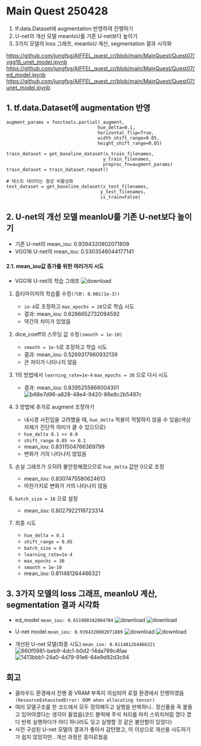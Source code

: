 # Main Quest 250428

1. tf.data.Dataset에 augmentation 반영하여 진행하기
2. U-net의 개선 모델 meanIoU를 기존 U-net보다 높이기
3. 3가지 모델의 loss 그래프, meanIoU 계산, segmentation 결과 시각화
   
https://github.com/jungfsg/AIFFEL_quest_cr/blob/main/MainQuest/Quest07/vgg16_unet_model.ipynb
https://github.com/jungfsg/AIFFEL_quest_cr/blob/main/MainQuest/Quest07/ed_model.ipynb
https://github.com/jungfsg/AIFFEL_quest_cr/blob/main/MainQuest/Quest07/unet_model.ipynb

## 1. tf.data.Dataset에 augmentation 반영

```
augment_params = functools.partial(_augment, 
                                  hue_delta=0.1,      
                                  horizontal_flip=True,
                                  width_shift_range=0.05,
                                  height_shift_range=0.05)

train_dataset = get_baseline_dataset(x_train_filenames,
                                    y_train_filenames,
                                    preproc_fn=augment_params)
train_dataset = train_dataset.repeat()

# 테스트 데이터는 증강 비활성화
test_dataset = get_baseline_dataset(x_test_filenames,
                                   y_test_filenames,
                                   is_train=False)
```
## 2. U-net의 개선 모델 meanIoU를 기존 U-net보다 높이기
- 기존 U-net의 mean_iou: 0.9394320902071809
- VGG16 U-net의 mean_iou: 0.5303546044177141

#### 2.1. mean_iou값 증가를 위한 여러가지 시도
- VGG16 U-net의 학습 그래프
  ![download](https://github.com/user-attachments/assets/cda1f777-7daf-4f1e-9d00-2ababd7eceba)

1. 옵티마이저의 학습률 수정```(기본: 0.001(1e-3))```
   - ```ie-4```로 조정하고 ```max_epochs = 20```으로 학습 시도
   - 결과: mean_iou: 0.6286652732094592
   - 약간의 차이가 있었음

2. dice_coeff의 스무딩 값 수정```(smooth = 1e-10)```
   - ```smooth = 1e-5```로 조정하고 학습 시도
   - 결과: mean_iou: 0.5269317960932139
   - 큰 차이가 나타나지 않음

3. 1의 방법에서 ```learning_rate=1e-4``` ```max_epochs = 30``` 으로 다시 시도
   - 결과: mean_iou: 0.8395255866004301
  ![b68e7d96-a828-48e4-9420-86e8c2b5497c](https://github.com/user-attachments/assets/ff7e498b-2af1-422d-aecf-c2363176b967)

4. 3 방법에 추가로 augment 조정하기
   - 내시경 사진임을 고려했을 때, ```hue_delta``` 적용이 적절하지 않을 수 있음(색상 자체가 진단적 의미가 클 수 있으므로)
   - ```hue_delta 0.1 >> 0.0```
   - ```shift_range 0.05 >> 0.1```
   - mean_iou: 0.8311504766369799
   - 변화가 거의 나타나지 않았음
  
5. 손실 그래프가 오히려 불안정해졌으므로 ```hue_delta``` 값만 0으로 조정
   - mean_iou: 0.8307475580624613
   - 마찬가지로 변화가 거의 나타나지 않음

6. ```batch_size = 16``` 으로 설정
   - mean_iou: 0.8027922119723314

7. 최종 시도
   - ```hue_delta = 0.1```
   - ```shift_range = 0.05```
   - ```batch_size = 8```
   - ```learning_rate=1e-4```
   - ```max_epochs = 30```
   - ```smooth = 1e-10```
   - mean_iou: 0.811481264466321


## 3. 3가지 모델의 loss 그래프, meanIoU 계산, segmentation 결과 시각화
- ed_model ```mean_iou: 0.651900342004704```
  ![download](https://github.com/user-attachments/assets/404dac09-c5c3-4ae3-89d6-4cff91d7693a)
  ![download](https://github.com/user-attachments/assets/2e7fcdb7-0475-4fc0-9832-d0b5ef8190de)

- U-net model ```mean_iou: 0.9394320902071809```
  ![download](https://github.com/user-attachments/assets/c61b4ffa-36ed-43a9-81e9-16d2e1dc1126)
  ![download](https://github.com/user-attachments/assets/8e72734b-280b-40f4-8508-3b2fb22bee18)

- 개선된 U-net 모델(최종 시도) ```mean_iou: 0.811481264466321 ```
![660f5981-beb9-4dc1-b0d2-14da799c4fae](https://github.com/user-attachments/assets/1472d07b-01b7-44ad-881d-e14b0d04e2b8)
![1413bbb1-24a0-4d79-91e6-64e9d92d3c94](https://github.com/user-attachments/assets/730fd8c0-3345-4fa4-8926-08cd3804e76d)

## 회고
- 클라우드 환경에서 진행 중 VRAM 부족이 의심되어 로컬 환경에서 진행하였음 ```(ResourceExhaustedError: OOM when allocating tensor)``` 
- 여러 모델구조를 한 코드에서 모두 정의해두고 실행을 반복하니.. 정신줄을 꼭 붙들고 있어야겠다는 생각이 들었음(코드 블럭에 주석 처리를 마치 스위치처럼 껐다 켰다 반복 실행하다가 어디 하나라도 잊고 실행할 것 같은 불안함이 있었다)
- 사전 구성된 U-net 모델의 결과가 좋아서 감탄했고, 이 이상으로 개선을 시도하기가 쉽지 않았지만.. 개선 과정은 흥미로웠음
